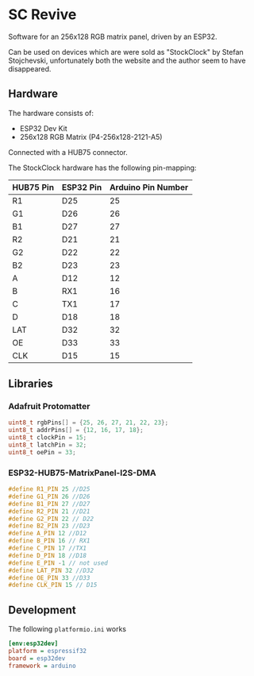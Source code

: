 # SC Revive

Software for an 256x128 RGB matrix panel, driven by an ESP32.

Can be used on devices which are were sold as "StockClock" by Stefan Stojchevski, unfortunately both the website and the author seem to have disappeared.

## Hardware

The hardware consists of:
- ESP32 Dev Kit
- 256x128 RGB Matrix (P4-256x128-2121-A5)

Connected with a HUB75 connector.

The StockClock hardware has the following pin-mapping:

| HUB75 Pin | ESP32 Pin | Arduino Pin Number |
| ---| ---- | --- |
| R1 | D25 |  25 |
| G1 | D26| 26|
| B1 | D27 | 27 |
| R2 | D21 | 21 |
| G2 | D22 | 22 |
| B2 | D23| 23 |
| A | D12 | 12 |
| B | RX1 | 16 |
| C | TX1 | 17 |
| D | D18 | 18 |
| LAT | D32 | 32|
| OE | D33 | 33 |
| CLK | D15 | 15 |

## Libraries 

### Adafruit Protomatter

````cpp
uint8_t rgbPins[] = {25, 26, 27, 21, 22, 23};
uint8_t addrPins[] = {12, 16, 17, 18};
uint8_t clockPin = 15; 
uint8_t latchPin = 32;
uint8_t oePin = 33;

````

### ESP32-HUB75-MatrixPanel-I2S-DMA

````cpp
#define R1_PIN 25 //D25
#define G1_PIN 26 //D26
#define B1_PIN 27 //D27
#define R2_PIN 21 //D21
#define G2_PIN 22 // D22
#define B2_PIN 23 //D23
#define A_PIN 12 //D12
#define B_PIN 16 // RX1
#define C_PIN 17 //TX1
#define D_PIN 18 //D18
#define E_PIN -1 // not used
#define LAT_PIN 32 //D32
#define OE_PIN 33 //D33
#define CLK_PIN 15 // D15
````

## Development

The following `platformio.ini` works

````ini
[env:esp32dev]
platform = espressif32
board = esp32dev
framework = arduino
````